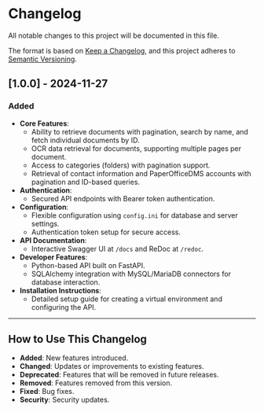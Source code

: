 # Changelog

All notable changes to this project will be documented in this file.

The format is based on [Keep a Changelog](https://keepachangelog.com/en/1.0.0/), 
and this project adheres to [Semantic Versioning](https://semver.org/spec/v2.0.0.html).

## [1.0.0] - 2024-11-27
### Added
- **Core Features**:
  - Ability to retrieve documents with pagination, search by name, and fetch individual documents by ID.
  - OCR data retrieval for documents, supporting multiple pages per document.
  - Access to categories (folders) with pagination support.
  - Retrieval of contact information and PaperOfficeDMS accounts with pagination and ID-based queries.
- **Authentication**:
  - Secured API endpoints with Bearer token authentication.
- **Configuration**:
  - Flexible configuration using `config.ini` for database and server settings.
  - Authentication token setup for secure access.
- **API Documentation**:
  - Interactive Swagger UI at `/docs` and ReDoc at `/redoc`.
- **Developer Features**:
  - Python-based API built on FastAPI.
  - SQLAlchemy integration with MySQL/MariaDB connectors for database interaction.
- **Installation Instructions**:
  - Detailed setup guide for creating a virtual environment and configuring the API.

---

## How to Use This Changelog

- **Added**: New features introduced.
- **Changed**: Updates or improvements to existing features.
- **Deprecated**: Features that will be removed in future releases.
- **Removed**: Features removed from this version.
- **Fixed**: Bug fixes.
- **Security**: Security updates.
